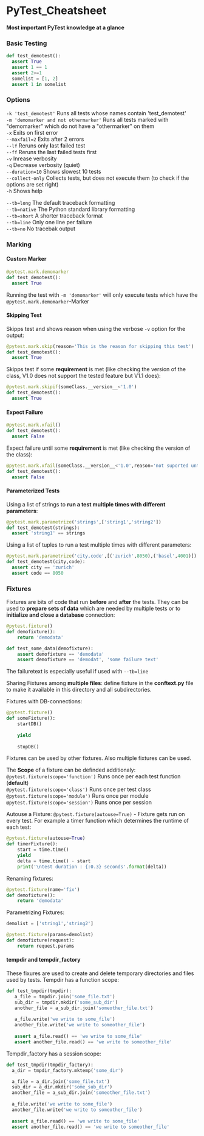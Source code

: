 # PyTest_Cheatsheet
**Most important PyTest knowledge at a glance**

### Basic Testing
```python
def test_demotest():
  assert True
  assert 1 == 1
  assert 2>=1
  somelist = [1, 2]
  assert 1 in somelist
```

### Options

``` -k 'test_demotest' ``` Runs all tests whose names contain 'test_demotest'</br>
``` -m 'demomarker and not othermarker' ``` Runs all tests marked with "demomarker" which do not have a "othermarker" on them </br>
``` -x ``` Exits on first error </br>
``` --maxfail=2 ``` Exits after 2 errors </br>
``` --lf ``` Reruns only **l**ast **f**ailed test </br>
``` --ff ``` Reruns the **l**ast **f**ailed tests first </br>
``` -v ``` Inrease verbosity </br>
``` -q ``` Decrease verbosity (quiet) </br>
``` --duration=10 ``` Shows slowest 10 tests </br>
``` --collect-only ``` Collects tests, but does not execute them (to check if the options are set right) </br>
``` -h ``` Shows help </br>

``` --tb=long ```  The default traceback formatting </br>
``` --tb=native ```  The Python standard library formatting </br>
``` --tb=short ```  A shorter traceback format </br>
``` --tb=line ```  Only one line per failure </br>
``` --tb=no ```  No tracebak output </br>


### Marking

#### Custom Marker

```python
@pytest.mark.demomarker
def test_demotest():
  assert True
```
Running the test with ``` -m 'demomarker' ``` will only execute tests which have the ```@pytest.mark.demomarker```-Marker

#### Skipping Test
Skipps test and shows reason when using the verbose ```-v``` option for the output:
```python
@pytest.mark.skip(reason='This is the reason for skipping this test')
def test_demotest():
  assert True
```

Skipps test if some **requirement** is met (like checking the version of the class, V1.0 does not support the tested feature but V1.1 does):
```python
@pytest.mark.skipif(someClass.__version__<'1.0')
def test_demotest():
  assert True
```

#### Expect Failure
```python
@pytest.mark.xfail()
def test_demotest():
  assert False
```
Expect failure until some **requirement** is met (like checking the version of the class):
```python
@pytest.mark.xfail(someClass.__version__<'1.0',reason='not suported until V1.1')
def test_demotest():
  assert False
```

#### Parameterized Tests
Using a list of strings to **run a test multiple times with different parameters**:
```python
@pytest.mark.parametrize('strings',['string1','string2'])
def test_demotest(strings):
  assert 'string1' == strings
```

Using a list of tuples to run a test multiple times with different parameters:
```python
@pytest.mark.parametrize('city,code',[('zurich',8050),('basel',4001)])
def test_demotest(city,code):
  assert city == 'zurich'
  assert code == 8050
```

### Fixtures
Fixtures are bits of code that run **before** and **after** the tests. They can be used to **prepare sets of data** which are needed by multiple tests or to **initialize and close a database** connection:
```python
@pytest.fixture()
def demofixture():
    return 'demodata'

def test_some_data(demofixture):
    assert demofixture == 'demodata'
    assert demofixture == 'demodat', 'some failure text'
```
The failuretext is especially useful if used with ``` --tb=line ```

Sharing Fixtures among **multiple files**: define fixture in the **conftext.py** file to make it available in this directory and all subdirectories.

Fixtures with DB-connections:
```python
@pytest.fixture()
def someFixture():
    startDB()
    
    yield
    
    stopDB()
```
Fixtures can be used by other fixtures. Also multiple fixtures can be used.

The **Scope** of a fixture can be definded additionaly:</br>
```@pytest.fixture(scope='function')``` Runs once per each test function (**default**)</br>
```@pytest.fixture(scope='class')``` Runs once per test class</br>
```@pytest.fixture(scope='module')``` Runs once per module</br>
```@pytest.fixture(scope='session')``` Runs once per session</br>

Autouse a Fixture: ```@pytest.fixture(autouse=True)``` - Fixture gets run on every test. For example a timer function which determines the runtime of each test:</br>
```python
@pytest.fixture(autouse=True)
def timerFixture():
    start = time.time()
    yield
    delta = time.time() - start
    print('\ntest duration : {:0.3} seconds'.format(delta))
 ```
 
Renaming fixtures:
```python
@pytest.fixture(name='fix')
def demofixture():
    return 'demodata'
 ```
 
Parametrizing Fixtures:
```python
demolist = ['string1','string2']

@pytest.fixture(params=demolist)
def demofixture(request):
    return request.params
 ```
 #### tempdir and tempdir_factory
 These fixures are used to create and delete temporary directories and files used by tests. Tempdir has a function scope:
 ```python
def test_tmpdir(tmpdir):
    a_file = tmpdir.join('some_file.txt')
    sub_dir = tmpdir.mkdir('some_sub_dir')
    another_file = a_sub_dir.join('someother_file.txt')
    
    a_file.write('we write to some_file')
    another_file.write('we write to someother_file')
    
    assert a_file.read() == 'we write to some_file'
    assert another_file.read() == 'we write to someother_file'
 ```
 
 Tempdir_factory has a session scope:
  ```python
def test_tmpdir(tmpdir_factory):
    a_dir = tmpdir_factory.mktemp('some_dir')

    a_file = a_dir.join('some_file.txt')
    sub_dir = a_dir.mkdir('some_sub_dir')
    another_file = a_sub_dir.join('someother_file.txt')
    
    a_file.write('we write to some_file')
    another_file.write('we write to someother_file')
    
    assert a_file.read() == 'we write to some_file'
    assert another_file.read() == 'we write to someother_file'
 ```
 
 
 
 
